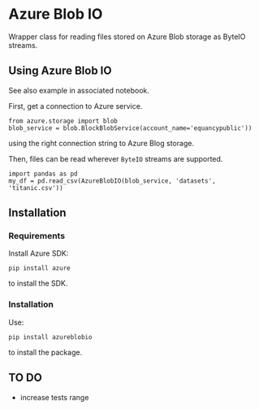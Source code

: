 # Azure Blob IO
Wrapper class for reading files stored on Azure Blob storage as ByteIO streams.

## Using Azure Blob IO

See also example in associated notebook.

First, get a connection to Azure service.

    from azure.storage import blob
    blob_service = blob.BlockBlobService(account_name='equancypublic'))

using the right connection string to Azure Blog storage.

Then, files can be read wherever `ByteIO` streams are supported.

    import pandas as pd
    my_df = pd.read_csv(AzureBlobIO(blob_service, 'datasets', 'titanic.csv'))


## Installation

### Requirements

Install Azure SDK:

    pip install azure

to install the SDK.

### Installation

Use:

    pip install azureblobio

to install the package.


## TO DO

* increase tests range
